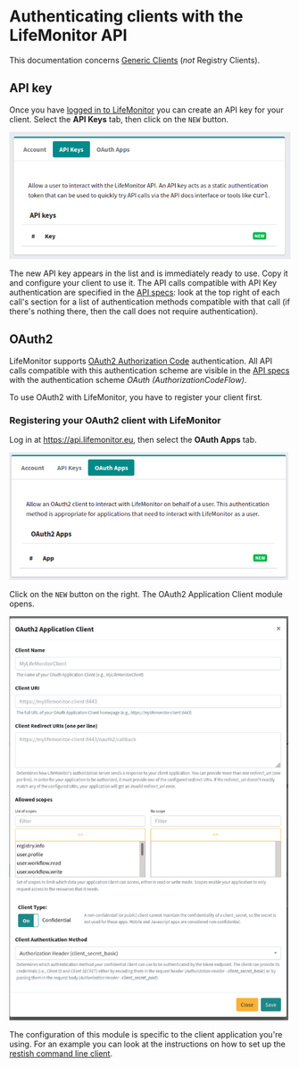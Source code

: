 # Authenticating clients with the LifeMonitor API

This documentation concerns [Generic Clients](lm_api_specs#clients) (*not*
Registry Clients).

## API key

Once you have [logged in to LifeMonitor](https://api.lifemonitor.eu) you can
create an API key for your client.  Select the **API Keys** tab, then click on
the `NEW` button.

<img alt="LM Click to create new API key" src="images/lm_click_new_api_key.png" width="600" />

The new API key appears in the list and is immediately ready to use.  Copy it
and configure your client to use it.  The API calls compatible with API Key
authentication are specified in the [API
specs](https://api.lifemonitor.eu/openapi.html): look at the top right
of each call's section for a list of authentication methods compatible with
that call (if there's nothing there, then the call does not require
authentication).

## OAuth2

LifeMonitor supports [OAuth2 Authorization
Code](https://www.oauth.com/oauth2-servers/server-side-apps/authorization-code)
authentication.  All API calls compatible with this authentication scheme are
visible in the [API specs](https://api.lifemonitor.eu/static/apidocs.html) with
the authentication scheme *OAuth (AuthorizationCodeFlow)*.

To use OAuth2 with LifeMonitor, you have to register your client first.

### Registering your OAuth2 client with LifeMonitor

Log in at <https://api.lifemonitor.eu>, then select the **OAuth Apps** tab.

<img alt="LM OAuth Apps list" src="images/lm_oauth_apps.png" width="500" />

Click on the `NEW` button on the right.  The OAuth2 Application Client module
opens.

<img alt="LM OAuth Application Client"
src="images/lm_oauth2_application_client.png" width="500" />

The configuration of this module is specific to the client application
you're using.  For an example you can look at the instructions on how to
set up the [restish command line client](restish-cli).
